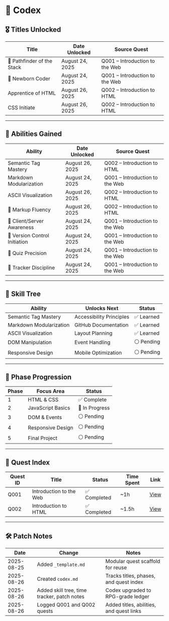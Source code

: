 # 🧬 Codex

## 🎖️ Titles Unlocked

| Title                    | Date Unlocked     | Source Quest                  |
|--------------------------|------------------|-------------------------------|
| 🏁 Pathfinder of the Stack | August 24, 2025  | Q001 – Introduction to the Web |
| 🌱 Newborn Coder          | August 24, 2025  | Q001 – Introduction to the Web |
| Apprentice of HTML        | August 26, 2025  | Q002 – Introduction to HTML    |
| CSS Initiate              | August 26, 2025  | Q002 – Introduction to HTML    |

---

## 🧠 Abilities Gained

| Ability                     | Date Unlocked     | Source Quest                  |
|-----------------------------|------------------|-------------------------------|
| Semantic Tag Mastery        | August 26, 2025  | Q002 – Introduction to HTML    |
| Markdown Modularization     | August 24, 2025  | Q001 – Introduction to the Web |
| ASCII Visualization         | August 26, 2025  | Q002 – Introduction to HTML    |
| 🧠 Markup Fluency           | August 26, 2025  | Q002 – Introduction to HTML    |
| 🧠 Client/Server Awareness  | August 24, 2025  | Q001 – Introduction to the Web |
| 🧠 Version Control Initiation | August 24, 2025 | Q001 – Introduction to the Web |
| 🧠 Quiz Precision           | August 24, 2025  | Q001 – Introduction to the Web |
| 🧠 Tracker Discipline       | August 24, 2025  | Q001 – Introduction to the Web |

---

## 🌳 Skill Tree

| Ability                  | Unlocks Next             | Status     |
|--------------------------|--------------------------|------------|
| Semantic Tag Mastery     | Accessibility Principles | ✅ Learned |
| Markdown Modularization  | GitHub Documentation     | ✅ Learned |
| ASCII Visualization      | Layout Planning          | ✅ Learned |
| DOM Manipulation         | Event Handling           | ⚪ Pending |
| Responsive Design        | Mobile Optimization      | ⚪ Pending |

---

## 📅 Phase Progression

| Phase | Focus Area        | Status         |
|-------|-------------------|----------------|
| 1     | HTML & CSS        | ✅ Complete    |
| 2     | JavaScript Basics | 🔄 In Progress |
| 3     | DOM & Events      | ⚪ Pending     |
| 4     | Responsive Design | ⚪ Pending     |
| 5     | Final Project     | ⚪ Pending     |

---

## 🧩 Quest Index

| Quest ID | Title                     | Status       | Time Spent | Link                                                                 |
|----------|---------------------------|--------------|------------|----------------------------------------------------------------------|
| Q001     | Introduction to the Web   | ✅ Completed | ~1h        | [View](main-quests/Q001_Introduction_to_the_Web/quest.md)           |
| Q002     | Introduction to HTML      | ✅ Completed | ~1.5h      | [View](main-quests/Q002_Introduction_to_HTML/quest.md)              |

---

## 🛠️ Patch Notes

| Date       | Change                                      | Notes                                 |
|------------|---------------------------------------------|---------------------------------------|
| 2025-08-25 | Added `_template.md`                        | Modular quest scaffold for reuse      |
| 2025-08-26 | Created `codex.md`                          | Tracks titles, phases, and quest index |
| 2025-08-26 | Added skill tree, time tracker, patch notes | Codex upgraded to RPG-grade ledger    |
| 2025-08-26 | Logged Q001 and Q002 quests                 | Added titles, abilities, and quest links |